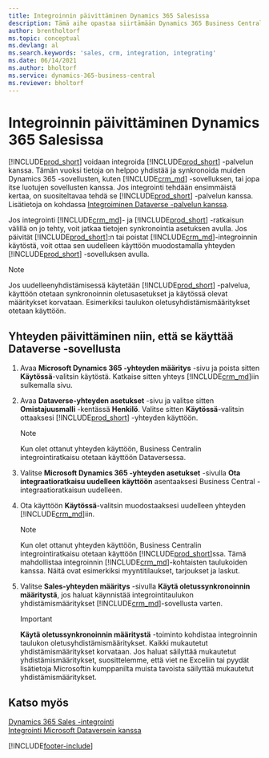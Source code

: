 ```yaml
---
title: Integroinnin päivittäminen Dynamics 365 Salesissa
description: Tämä aihe opastaa siirtämään Dynamics 365 Business Centralin ja Dynamics 365 Salesin välisen integroinnin uusimpaan versioon.
author: brentholtorf
ms.topic: conceptual
ms.devlang: al
ms.search.keywords: 'sales, crm, integration, integrating'
ms.date: 06/14/2021
ms.author: bholtorf
ms.service: dynamics-365-business-central
ms.reviewer: bholtorf
---
```

# Integroinnin päivittäminen Dynamics 365 Salesissa
[!INCLUDE[prod_short](includes/prod_short.md)] voidaan integroida [!INCLUDE[prod_short](includes/cds_long_md.md)] -palvelun kanssa. Tämän vuoksi tietoja on helppo yhdistää ja synkronoida muiden Dynamics 365 -sovellusten, kuten [!INCLUDE[crm_md](includes/crm_md.md)] -sovelluksen, tai jopa itse luotujen sovellusten kanssa. Jos integrointi tehdään ensimmäistä kertaa, on suositeltavaa tehdä se [!INCLUDE[prod_short](includes/cds_long_md.md)] -palvelun kanssa. Lisätietoja on kohdassa [Integroiminen Dataverse -palvelun kanssa](admin-common-data-service.md).

Jos integrointi [!INCLUDE[crm_md](includes/crm_md.md)]- ja [!INCLUDE[prod_short](includes/prod_short.md)] -ratkaisun välillä on jo tehty, voit jatkaa tietojen synkronointia asetuksen avulla. Jos päivität [!INCLUDE[prod_short](includes/prod_short.md)]:n tai poistat [!INCLUDE[crm_md](includes/crm_md.md)]-integroinnin käytöstä, voit ottaa sen uudelleen käyttöön muodostamalla yhteyden [!INCLUDE[prod_short](includes/cds_long_md.md)] -sovelluksen avulla. 

> [!NOTE]
> Jos uudelleenyhdistämisessä käytetään [!INCLUDE[prod_short](includes/cds_long_md.md)] -palvelua, käyttöön otetaan synkronoinnin oletusasetukset ja käytössä olevat määritykset korvataan. Esimerkiksi taulukon oletusyhdistämismääritykset otetaan käyttöön.

## Yhteyden päivittäminen niin, että se käyttää Dataverse -sovellusta
1. Avaa **Microsoft Dynamics 365 -yhteyden määritys** -sivu ja poista sitten **Käytössä**-valitsin käytöstä. Katkaise sitten yhteys [!INCLUDE[crm_md](includes/crm_md.md)]iin sulkemalla sivu.
2. Avaa **Dataverse-yhteyden asetukset** -sivu ja valitse sitten **Omistajuusmalli** -kentässä **Henkilö**. Valitse sitten **Käytössä**-valitsin ottaaksesi [!INCLUDE[prod_short](includes/cds_long_md.md)] -yhteyden käyttöön.
  
   > [!NOTE]
   > Kun olet ottanut yhteyden käyttöön, Business Centralin integrointiratkaisu otetaan käyttöön Dataversessa.
4. Valitse **Microsoft Dynamics 365 -yhteyden asetukset** -sivulla **Ota integraatioratkaisu uudelleen käyttöön** asentaaksesi Business Central -integraatioratkaisun uudelleen.
5. Ota käyttöön **Käytössä**-valitsin muodostaaksesi uudelleen yhteyden [!INCLUDE[crm_md](includes/crm_md.md)]iin.
  
   > [!NOTE]
   > Kun olet ottanut yhteyden käyttöön, Business Centralin integrointiratkaisu otetaan käyttöön [!INCLUDE[prod_short](includes/prod_short.md)]ssa. Tämä mahdollistaa integroinnin [!INCLUDE[crm_md](includes/crm_md.md)]-kohtaisten taulukoiden kanssa. Näitä ovat esimerkiksi myyntitilaukset, tarjoukset ja laskut.
6. Valitse **Sales-yhteyden määritys** -sivulla **Käytä oletussynkronoinnin määritystä**, jos haluat käynnistää integrointitaulukon yhdistämismääritykset [!INCLUDE[crm_md](includes/crm_md.md)]-sovellusta varten.

   > [!IMPORTANT]
   > **Käytä oletussynkronoinnin määritystä** -toiminto kohdistaa integroinnin taulukon oletusyhdistämismääritykset. Kaikki mukautetut yhdistämismääritykset korvataan. Jos haluat säilyttää mukautetut yhdistämismääritykset, suosittelemme, että viet ne Exceliin tai pyydät lisätietoja Microsoftin kumppanilta muista tavoista säilyttää mukautetut yhdistämismääritykset.    

## Katso myös
[Dynamics 365 Sales -integrointi](admin-prepare-dynamics-365-for-sales-for-integration.md)  
[Integrointi Microsoft Dataversein kanssa](admin-common-data-service.md)


[!INCLUDE[footer-include](includes/footer-banner.md)]